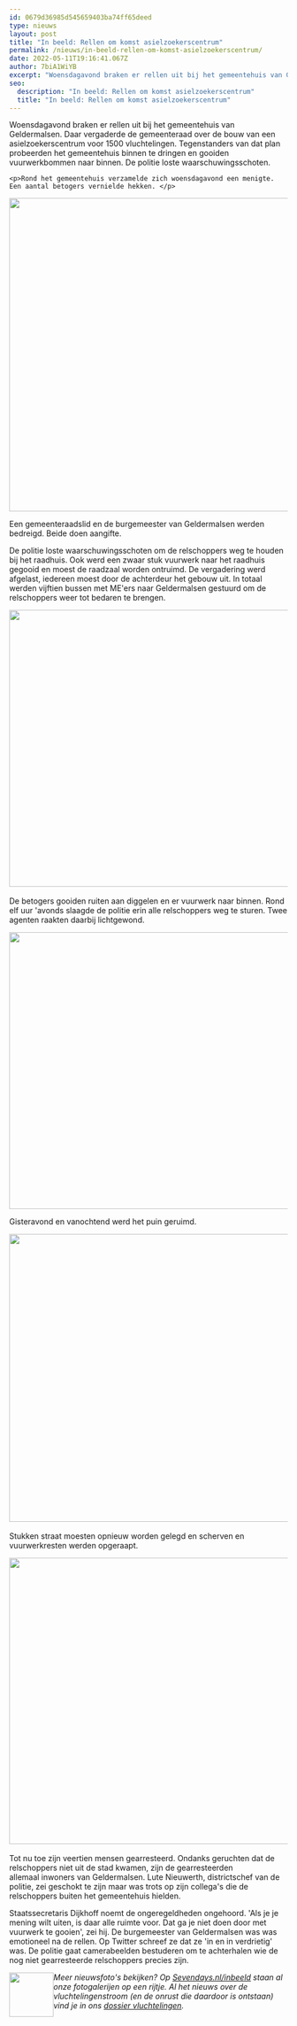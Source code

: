 ```yaml
---
id: 0679d36985d545659403ba74ff65deed
type: nieuws
layout: post
title: "In beeld: Rellen om komst asielzoekerscentrum"
permalink: /nieuws/in-beeld-rellen-om-komst-asielzoekerscentrum/
date: 2022-05-11T19:16:41.067Z
author: 7biA1WiYB
excerpt: "Woensdagavond braken er rellen uit bij het gemeentehuis van Geldermalsen. Daar vergaderde de gemeenteraad over de bouw van een asielzoekerscentrum voor 1500 vluchtelingen. Tegenstanders van dat plan probeerden het gemeentehuis binnen te dringen en gooiden vuurwerkbommen naar binnen. De politie loste waarschuwingsschoten.   "
seo:
  description: "In beeld: Rellen om komst asielzoekerscentrum"
  title: "In beeld: Rellen om komst asielzoekerscentrum"
---
```

Woensdagavond braken er rellen uit bij het gemeentehuis van Geldermalsen. Daar vergaderde de gemeenteraad over de bouw van een asielzoekerscentrum voor 1500 vluchtelingen. Tegenstanders van dat plan probeerden het gemeentehuis binnen te dringen en gooiden vuurwerkbommen naar binnen. De politie loste waarschuwingsschoten.   

    <p>Rond het gemeentehuis verzamelde zich woensdagavond een menigte. Een aantal betogers vernielde hekken. </p>
<p><div class="media media-element-container media-default"><div id="file-14227" class="file file-image file-image-jpeg">

        
  
  <div class="content">
    <img title="Foto: ANP" height="566" width="850" class="media-element file-default" src="https://original.sevendays.nl/sites/default/files/1_12.jpg" alt="">  </div>

  
</div>
</div>
<p>Een gemeenteraadslid en de burgemeester van Geldermalsen werden bedreigd. Beide doen aangifte. </p>
<p>De politie loste waarschuwingsschoten om de relschoppers weg te houden bij het raadhuis. Ook werd een zwaar stuk vuurwerk naar het raadhuis gegooid en moest de raadzaal worden ontruimd. De vergadering werd afgelast, iedereen moest door de achterdeur het gebouw uit. In totaal werden vijftien bussen met ME'ers naar Geldermalsen gestuurd om de relschoppers weer tot bedaren te brengen.</p>
<p><div class="media media-element-container media-default"><div id="file-14228" class="file file-image file-image-jpeg">

        
  
  <div class="content">
    <img title="Foto: ANP" height="500" width="750" class="media-element file-default" src="https://original.sevendays.nl/sites/default/files/2_11.jpg" alt="">  </div>

  
</div>
</div><br>De betogers gooiden ruiten aan diggelen en er vuurwerk naar binnen. Rond elf uur 'avonds slaagde de politie erin alle relschoppers weg te sturen. Twee agenten raakten daarbij lichtgewond.
<p><div class="media media-element-container media-default"><div id="file-14229" class="file file-image file-image-jpeg">

        
  
  <div class="content">
    <img title="Foto: ANP" height="500" width="750" class="media-element file-default" src="https://original.sevendays.nl/sites/default/files/3_9.jpg" alt="">  </div>

  
</div>
</div>
<p>Gisteravond en vanochtend werd het puin geruimd. </p>
<p><div class="media media-element-container media-default"><div id="file-14230" class="file file-image file-image-jpeg">

        
  
  <div class="content">
    <img title="Foto: ANP" height="520" width="850" class="media-element file-default" src="https://original.sevendays.nl/sites/default/files/4_4.jpg" alt="">  </div>

  
</div>
</div><br>Stukken straat moesten opnieuw worden gelegd en scherven en vuurwerkresten werden opgeraapt. 
<p><div class="media media-element-container media-default"><div id="file-14231" class="file file-image file-image-jpeg">

        
  
  <div class="content">
    <img title="Foto: ANP" height="517" width="850" class="media-element file-default" src="https://original.sevendays.nl/sites/default/files/5_10.jpg" alt="">  </div>

  
</div>
</div><br>Tot nu toe zijn veertien mensen gearresteerd. Ondanks geruchten dat de relschoppers niet uit de stad kwamen, zijn de gearresteerden allemaal inwoners van Geldermalsen. Lute Nieuwerth, districtschef van de politie, zei geschokt te zijn maar was trots op zijn collega's die de relschoppers buiten het gemeentehuis hielden. 
<p>Staatssecretaris Dijkhoff noemt de ongeregeldheden ongehoord. 'Als je je mening wilt uiten, is daar alle ruimte voor. Dat ga je niet doen door met vuurwerk te gooien', zei hij. De burgemeester van Geldermalsen was was emotioneel na de rellen. Op Twitter schreef ze dat ze 'in en in verdrietig' was. De politie gaat camerabeelden bestuderen om te achterhalen wie de nog niet gearresteerde relschoppers precies zijn.</p>
<p><div class="media media-element-container media-default media-float-left"><div id="file-11397" class="file file-image file-image-png">

        
  
  <div class="content">
    <img height="80" width="80" style="float: left;" class="media-element file-default" src="https://original.sevendays.nl/sites/default/files/In%20Beeld2_3.png" alt="">  </div>

  
</div>
</div><em>Meer nieuwsfoto's bekijken? Op <a href="https://original.sevendays.nl/inbeeld">Sevendays.nl/inbeeld</a> staan al onze fotogalerijen op een rijtje. Al het nieuws over de vluchtelingenstroom (en de onrust die daardoor is ontstaan) vind je in ons <a href="https://original.sevendays.nl/dossier-vluchtelingen">dossier vluchtelingen</a>. </em>  
